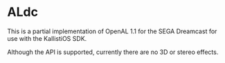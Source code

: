 
# ALdc

This is a partial implementation of OpenAL 1.1 for the SEGA Dreamcast for use
with the KallistiOS SDK.

Although the API is supported, currently there are no 3D or stereo effects.

 
  
